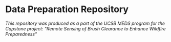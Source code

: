 # Data Preparation Repository
*This repository was produced as a part of the UCSB MEDS program for the Capstone project: "Remote Sensing of Brush Clearance to Enhance Wildfire Preparedness"*
